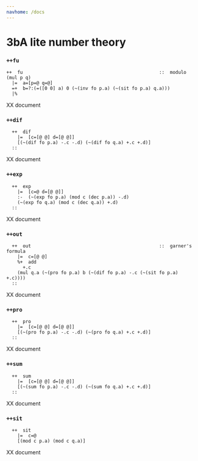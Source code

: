 ```yaml
---
navhome: /docs
---
```



3bA lite number theory
======================

### `++fu`

    ++  fu                                                  ::  modulo (mul p q)
      |=  a=[p=@ q=@]
      =+  b=?:(=([0 0] a) 0 (~(inv fo p.a) (~(sit fo p.a) q.a)))
      |%

XX document

### `++dif`

      ++  dif
        |=  [c=[@ @] d=[@ @]]
        [(~(dif fo p.a) -.c -.d) (~(dif fo q.a) +.c +.d)]
      ::

XX document

### `++exp`

      ++  exp
        |=  [c=@ d=[@ @]]
        :-  (~(exp fo p.a) (mod c (dec p.a)) -.d)
        (~(exp fo q.a) (mod c (dec q.a)) +.d)
      ::

XX document

### `++out`

      ++  out                                               ::  garner's formula
        |=  c=[@ @]
        %+  add
          +.c
        (mul q.a (~(pro fo p.a) b (~(dif fo p.a) -.c (~(sit fo p.a) +.c))))
      ::

XX document

### `++pro`

      ++  pro
        |=  [c=[@ @] d=[@ @]]
        [(~(pro fo p.a) -.c -.d) (~(pro fo q.a) +.c +.d)]
      ::

XX document

### `++sum`

      ++  sum
        |=  [c=[@ @] d=[@ @]]
        [(~(sum fo p.a) -.c -.d) (~(sum fo q.a) +.c +.d)]
      ::

XX document

### `++sit`

      ++  sit
        |=  c=@
        [(mod c p.a) (mod c q.a)]

XX document

